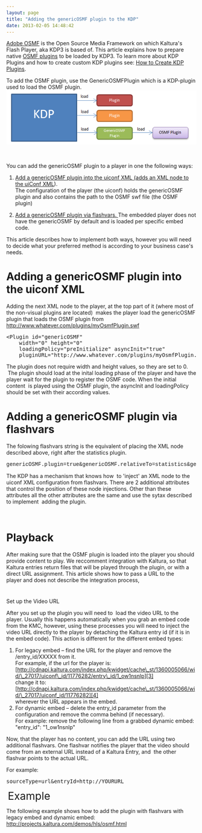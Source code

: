 ```yaml
---
layout: page
title: "Adding the genericOSMF plugin to the KDP"
date: 2013-02-05 14:48:42
---
```


<a href="http://www.opensourcemediaframework.com/" target="_blank">Adobe OSMF</a> is the Open Source Media Framework on which Kaltura's Flash Player, aka KDP3 is based of. This article explains how to prepare native <a href="http://www.adobe.com/devnet/flash/articles/mastering-osmf-pt3.html" target="_blank">OSMF plugins</a> to be loaded by KDP3. To learn more about KDP Plugins and how to create custom KDP plugins see: <a href="{{site.url}}/documentation/Knowledge/how-create-kdp-plugins.html" target="_blank">How to Create KDP Plugins</a>.

To add the OSMF plugin, use the GenericOSMFPlugin which is a KDP-plugin used to load the OSMF plugin.<img src="../../assets/980.img">

 

You can add the genericOSMF plugin to a player in one the following ways:

1.  [Add a genericOSMF plugin into the uiconf XML (adds an XML node to the uiConf XML][1]).   
    The configuration of the player (the uiconf) holds the genericOSMF plugin and also contains the path to the OSMF swf file (the OSMF plugin)

2.  [Add a genericOSMF plugin via flashvars. ][2]The embedded player does not have the genericOSMF by default and is loaded per specific embed code.

 [1]: #uiconf_XML
 [2]: #via_flashvars

This article describes how to implement both ways, however you will need to decide what your preferred method is according to your business case's needs.

# <a name="uiconf_XML"></a>Adding a genericOSMF plugin into the uiconf XML

Adding the next XML node to the player, at the top part of it (where most of the non-visual plugins are located)  makes the player load the genericOSMF plugin that loads the OSMF plugin from <http://www.whatever.com/plugins/myOsmfPlugin.swf>

<pre class="brush: xml;fontsize: 100; first-line: 1; ">&lt;Plugin id="genericOSMF" 
	width="0" height="0"  
	loadingPolicy="preInitialize" asyncInit="true"
	pluginURL="http://www.whatever.com/plugins/myOsmfPlugin.swf" /&gt;</pre>

The plugin does not require width and height values, so they are set to 0.  The plugin should load at the inital loading phase of the player and have the player wait for the plugin to register the OSMF code. When the initial content  is played using the OSMF plugin, the asyncInit and loadingPolicy should be set with their according values<span style="color: #000000;">.</span>

# <a name="via_flashvars"></a>Adding a genericOSMF plugin via flashvars

The folowing flashvars string is the equivalent of placing the XML node described above, right after the statistics plugin.

<pre><span style="font-family: 'courier new', courier;">genericOSMF.plugin=true&genericOSMF.relativeTo=statistics&genericOSMF.position=after&genericOSMF.width=0&genericOSMF.height=0&genericOSMF.loadingPolicy=preInitialize&genericOSMF.asyncInit=true&genericOSMF.pluginURL=http://www.whatever.com/plugins/myOsmfPlugin.swf</span></pre>

<span>The KDP </span>has a mechanism that knows how  to 'inject' an XML node to the uiconf XML configuration from flashvars. There are 2 additional attributes that control the position of these node injections. Other than these attributes all the other attributes are the same and use the sytax described to implement  adding the plugin.

 

# Playback

After making sure that the OSMF plugin is loaded into the player you should provide content to play. We reccomment integration with Kaltura, so that Kaltura entries return files that will be played through the plugin, or with a direct URL assignment. This article shows how to pass a URL to the player and does not describe the integration process, 

#   
Set up the Video URL

After you set up the plugin you will need to  load the video URL to the player. Usually this happens automatically when you grab an embed code from the KMC, however, using these processes you will need to inject the video URL directly to the player by detaching the Kaltura entry id (if it is in the embed code). This action is different for the different embed types:

1.  For legacy embed – find the URL for the player and remove the /entry_id/XXXXX from it.   
    For example, if the url for the player is:  
    [http://cdnapi.kaltura.com/index.php/kwidget/cache\_st/1360005066/wid/\_27017/uiconf\_id/11776282/entry\_id/1_ow1nsnlp][3]   
    change it to:  
    [http://cdnapi.kaltura.com/index.php/kwidget/cache\_st/1360005066/wid/\_27017/uiconf_id/11776282][4]  
    wherever the URL appears in the embed.
2.  For dynamic embed – delete the entry_id parameter from the configuration and remove the comma behind (if necessary).  
    For example: remove the following line from a grabbed dynamic embed:   
    "entry\_id": "1\_ow1nsnlp"

 [3]: http://cdnapi.kaltura.com/index.php/kwidget/cache_st/1360005066/wid/_27017/uiconf_id/11776282/entry_id/1_ow1nsnlp
 [4]: http://cdnapi.kaltura.com/index.php/kwidget/cache_st/1360005066/wid/_27017/uiconf_id/11776282

Now, that the player has no content, you can add the URL using two additional flashvars. One flashvar notifies the player that the video should come from an external URL instead of a Kaltura Entry, and  the other flashvar points to the actual URL.

For example:

<pre>sourceType=url&entryId=http://YOURURL</pre>

 <span style="font-size: 2em;">Example</span>

The following example shows how to add the plugin with flashvars with legacy embed and dynamic embed:  
<http://projects.kaltura.com/demos/hls/osmf.html>